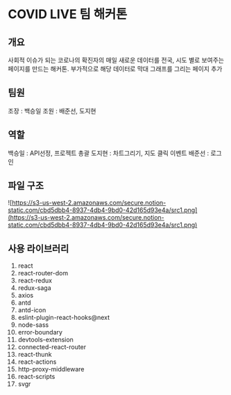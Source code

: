 # COVID LIVE 팀 해커톤

## 개요
사회적 이슈가 되는 코로나의 확진자의 매일 새로운 데이터를 전국, 시도 별로 보여주는 페이지를 만드는 해커톤. 부가적으로 해당 데이터로 막대 그래프를 그리는 페이지 추가

## 팀원
  조장 : 백승일
  조원 : 배준선, 도지현
  
## 역할
  백승일 : API선정, 프로젝트 총괄
  도지현 : 차트그리기, 지도 클릭 이벤트
  배준선 : 로그인
  
## 파일 구조
![https://s3-us-west-2.amazonaws.com/secure.notion-static.com/cbd5dbb4-8937-4db4-9bd0-42d165d93e4a/src1.png](https://s3-us-west-2.amazonaws.com/secure.notion-static.com/cbd5dbb4-8937-4db4-9bd0-42d165d93e4a/src1.png)

## 사용 라이브러리
1. react
2. react-router-dom
3. react-redux
4. redux-saga
5. axios
6. antd
7. antd-icon
8. eslint-plugin-react-hooks@next
9. node-sass
10. error-boundary
11. devtools-extension
12. connected-react-router
13. react-thunk
14. react-actions
15. http-proxy-middleware
16. react-scripts
17. svgr
